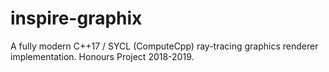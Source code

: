 # inspire-graphix
A fully modern C++17 / SYCL (ComputeCpp) ray-tracing graphics renderer implementation. Honours Project 2018-2019.
